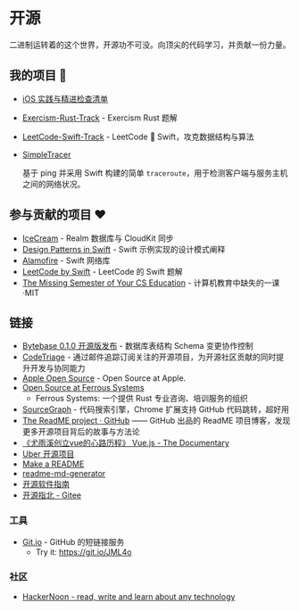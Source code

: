 # 开源

二进制运转着的这个世界，开源功不可没。向顶尖的代码学习，并贡献一份力量。

## 我的项目 🚀

- [iOS 实践与精进检查清单](https://github.com/Binlogo/iOS-Practice-Checklist)

- [Exercism-Rust-Track](https://github.com/Binlogo/Exercism-Rust-Track) - Exercism Rust 题解

- [LeetCode-Swift-Track](https://github.com/Binlogo/LeetCode-Swift-Track) - LeetCode 💖 Swift，攻克数据结构与算法

- [SimpleTracer](https://github.com/Binlogo/SimpleTracer)

  基于 ping 并采用 Swift 构建的简单 `traceroute`，用于检测客户端与服务主机之间的网络状况。

## 参与贡献的项目 ❤️

- [IceCream](https://github.com/caiyue1993/IceCream) - Realm 数据库与 CloudKit 同步
- [Design Patterns in Swift](https://github.com/ochococo/Design-Patterns-In-Swift) - Swift 示例实现的设计模式阐释
- [Alamofire](https://github.com/Alamofire/Alamofire) - Swift 网络库
- [LeetCode by Swift](https://github.com/soapyigu/LeetCode-Swift) - LeetCode 的 Swift 题解
- [The Missing Semester of Your CS Education](https://github.com/missing-semester-cn/missing-semester-cn.github.io) - 计算机教育中缺失的一课·MIT

## 链接

- [Bytebase 0.1.0 开源版发布](https://www.yuque.com/bytebase/blog/launch) - 数据库表结构 Schema 变更协作控制
- [CodeTriage](https://www.codetriage.com/) - 通过邮件追踪订阅关注的开源项目，为开源社区贡献的同时提升开发与协同能力
- [Apple Open Source](http://opensource.apple.com) - Open Source at Apple.
- [Open Source at Ferrous Systems](https://ferrous-systems.com/open-source/)
  - Ferrous Systems: 一个提供 Rust 专业咨询、培训服务的组织
- [SourceGraph](https://sourcegraph.com) - 代码搜索引擎，Chrome 扩展支持 GitHub 代码跳转，超好用
- [The ReadME project · GitHub](https://github.com/readme) —— GitHub 出品的 ReadME 项目博客，发现更多开源项目背后的故事与方法论
- [《尤雨溪创立vue的心路历程》 Vue.js - The Documentary](https://www.bilibili.com/video/av92525472/)
- [Uber 开源项目](https://uber.github.io/#/projects)
- [Make a README](https://www.makeareadme.com/)
- [readme-md-generator](https://github.com/kefranabg/readme-md-generator)
- [开源软件指南](https://opensource.guide/zh-hans/)
- [开源指北 - Gitee](https://gitee.com/opensource-guide/)

### 工具

- [Git.io](https://git.io/) - GitHub 的短链接服务
  - Try it: https://git.io/JML4o

### 社区

- [HackerNoon - read, write and learn about any technology](https://hackernoon.com/)